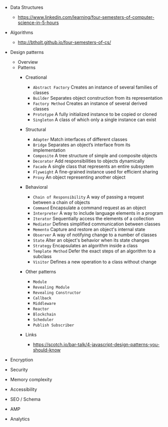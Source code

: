 ﻿- Data Structures
    - https://www.linkedin.com/learning/four-semesters-of-computer-science-in-5-hours
- Algorithms
    - http://btholt.github.io/four-semesters-of-cs/
- Design patterns
    - Overview
    - Patterns
        - Creational
            - ```Abstract Factory``` Creates an instance of several families of classes
            - ```Builder```	Separates object construction from its representation
            - ```Factory Method``` Creates an instance of several derived classes
            - ```Prototype``` A fully initialized instance to be copied or cloned
            - ```Singleton``` A class of which only a single instance can exist

        - Structural
            - ```Adapter``` Match interfaces of different classes
            - ```Bridge``` Separates an object’s interface from its implementation
            - ```Composite``` A tree structure of simple and composite objects
            - ```Decorator``` Add responsibilities to objects dynamically
            - ```Facade``` A single class that represents an entire subsystem
            - ```Flyweight``` A fine-grained instance used for efficient sharing
            - ```Proxy``` An object representing another object

        - Behavioral
            - ```Chain of Responsibility``` A way of passing a request between a chain of objects
            - ```Command``` Encapsulate a command request as an object
            - ```Interpreter``` A way to include language elements in a program
            - ```Iterator``` Sequentially access the elements of a collection
            - ```Mediator``` Defines simplified communication between classes
            - ```Memento``` Capture and restore an object's internal state
            - ```Observer``` A way of notifying change to a number of classes
            - ```State``` Alter an object's behavior when its state changes
            - ```Strategy``` Encapsulates an algorithm inside a class
            - ```Template Method``` Defer the exact steps of an algorithm to a subclass
            - ```Visitor``` Defines a new operation to a class without change

        - Other patterns
            - ```Module```
            - ```Revealing Module```
            - ```Revealing Constructor```
            - ```Callback```
            - ```Middleware```
            - ```Reactor```
            - ```Blockchain```
            - ```Scheduler```
            - ```Publish Subscriber```

        - Links
            - https://scotch.io/bar-talk/4-javascript-design-patterns-you-should-know

- Encryption
- Security
- Memory complexity

- Accessibility
- SEO / Schema
- AMP
- Analytics